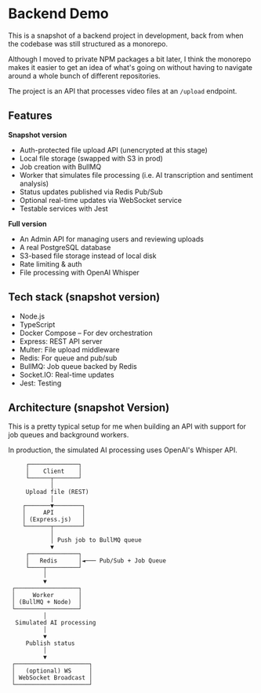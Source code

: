 # Backend Demo

This is a snapshot of a backend project in development, back from when the codebase was still structured as a monorepo.

Although I moved to private NPM packages a bit later, I think the monorepo makes it easier to get an idea of what's going on without having to navigate around a whole bunch of different repositories.

The project is an API that processes video files at an `/upload` endpoint.

## Features

**Snapshot version**

- Auth-protected file upload API (unencrypted at this stage)
- Local file storage (swapped with S3 in prod)
- Job creation with BullMQ
- Worker that simulates file processing (i.e. AI transcription and sentiment analysis)
- Status updates published via Redis Pub/Sub
- Optional real-time updates via WebSocket service
- Testable services with Jest

**Full version**

- An Admin API for managing users and reviewing uploads
- A real PostgreSQL database
- S3-based file storage instead of local disk
- Rate limiting & auth
- File processing with OpenAI Whisper

## Tech stack (snapshot version)

- Node.js
- TypeScript
- Docker Compose – For dev orchestration
- Express: REST API server
- Multer: File upload middleware
- Redis: For queue and pub/sub
- BullMQ: Job queue backed by Redis
- Socket.IO: Real-time updates
- Jest: Testing

## Architecture (snapshot Version)

This is a pretty typical setup for me when building an API with support for job queues and background workers.

In production, the simulated AI processing uses OpenAI's Whisper API.

         ┌──────────────┐
         │    Client    │
         └──────┬───────┘
                │
         Upload file (REST)
                │
        ┌───────▼────────┐
        │     API        │
        │ (Express.js)   │
        └───────┬────────┘
                │
                │ Push job to BullMQ queue
                ▼
         ┌──────────────┐
         │   Redis      │◄─── Pub/Sub + Job Queue
         └────┬─────────┘
              │
              ▼
     ┌──────────────────┐
     │     Worker       │
     │ (BullMQ + Node)  │
     └──────────────────┘
              │
      Simulated AI processing
              │
              ▼
         Publish status
              │
              ▼
     ┌─────────────────────┐
     │   (optional) WS     │
     │ WebSocket Broadcast │
     └─────────────────────┘